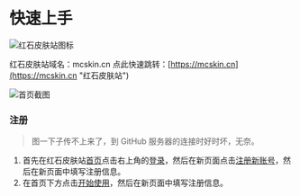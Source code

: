 # 快速上手

![红石皮肤站图标](https://img1.imgtp.com/2022/02/02/kQpzjUZV.ico "红石皮肤站图标")

红石皮肤站域名：mcskin.cn
点此快速跳转：[https://mcskin.cn](https://mcskin.cn "红石皮肤站")

![首页截图](https://user-images.githubusercontent.com/64722907/153207682-b4b3f3b8-6ada-47e5-ac38-c7239039ccf7.png "首页截图")


### 注册

> 图一下子传不上来了，到 GitHub 服务器的连接时好时坏，无奈。
1. 首先在红石皮肤站[首页](https://mcskin.cn "红石皮肤站首页")点击右上角的[登录](https://mcskin.cn/auth/login "登录")，然后在新页面点击[注册新账号](https://mcskin.cn/auth/register "注册")，然后在新页面中填写注册信息。
2. 在首页下方点击[开始使用](https://mcskin.cn/auth/register "注册")，然后在新页面中填写注册信息。